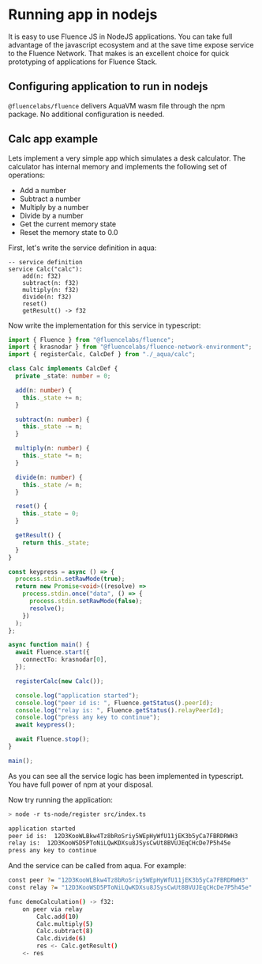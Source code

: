 # Running app in nodejs

It is easy to use Fluence JS in NodeJS applications. You can take full advantage of the javascript ecosystem and at the save time expose service to the Fluence Network. That makes is an excellent choice for quick prototyping of applications for Fluence Stack.

## Configuring application to run in nodejs

`@fluencelabs/fluence` delivers AquaVM wasm file through the npm package. No additional configuration is needed.

## Calc app example

Lets implement a very simple app which simulates a desk calculator. The calculator has internal memory and implements the following set of operations:

- Add a number
- Subtract a number
- Multiply by a number
- Divide by a number
- Get the current memory state
- Reset the memory state to 0.0

First, let's write the service definition in aqua:

```text
-- service definition
service Calc("calc"):
    add(n: f32)
    subtract(n: f32)
    multiply(n: f32)
    divide(n: f32)
    reset()
    getResult() -> f32
```

Now write the implementation for this service in typescript:

```typescript
import { Fluence } from "@fluencelabs/fluence";
import { krasnodar } from "@fluencelabs/fluence-network-environment";
import { registerCalc, CalcDef } from "./_aqua/calc";

class Calc implements CalcDef {
  private _state: number = 0;

  add(n: number) {
    this._state += n;
  }

  subtract(n: number) {
    this._state -= n;
  }

  multiply(n: number) {
    this._state *= n;
  }

  divide(n: number) {
    this._state /= n;
  }

  reset() {
    this._state = 0;
  }

  getResult() {
    return this._state;
  }
}

const keypress = async () => {
  process.stdin.setRawMode(true);
  return new Promise<void>((resolve) =>
    process.stdin.once("data", () => {
      process.stdin.setRawMode(false);
      resolve();
    })
  );
};

async function main() {
  await Fluence.start({
    connectTo: krasnodar[0],
  });

  registerCalc(new Calc());

  console.log("application started");
  console.log("peer id is: ", Fluence.getStatus().peerId);
  console.log("relay is: ", Fluence.getStatus().relayPeerId);
  console.log("press any key to continue");
  await keypress();

  await Fluence.stop();
}

main();
```

As you can see all the service logic has been implemented in typescript. You have full power of npm at your disposal.

Now try running the application:

```bash
> node -r ts-node/register src/index.ts

application started
peer id is:  12D3KooWLBkw4Tz8bRoSriy5WEpHyWfU11jEK3b5yCa7FBRDRWH3
relay is:  12D3KooWSD5PToNiLQwKDXsu8JSysCwUt8BVUJEqCHcDe7P5h45e
press any key to continue
```

And the service can be called from aqua. For example:

```bash
const peer ?= "12D3KooWLBkw4Tz8bRoSriy5WEpHyWfU11jEK3b5yCa7FBRDRWH3"
const relay ?= "12D3KooWSD5PToNiLQwKDXsu8JSysCwUt8BVUJEqCHcDe7P5h45e"

func demoCalculation() -> f32:
    on peer via relay
        Calc.add(10)
        Calc.multiply(5)
        Calc.subtract(8)
        Calc.divide(6)
        res <- Calc.getResult()
    <- res
```
